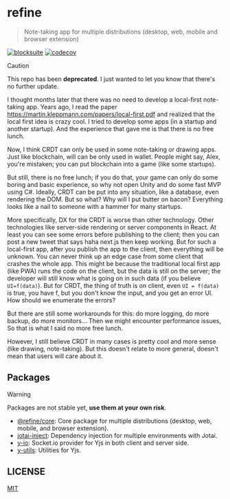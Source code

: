 # refine

> Note-taking app for multiple distributions (desktop, web, mobile and browser extension)

[![blocksuite](https://img.shields.io/github/package-json/dependency-version/himself65/refine/%40blocksuite%2Feditor?filename=.%2Fpackages%2Fcore%2Fpackage.json&label=blocksuite&color=black)](https://github.com/toeverything/blocksuite)
[![codecov](https://codecov.io/gh/himself65/refine/graph/badge.svg?token=e6W0BtXKbw)](https://codecov.io/gh/himself65/refine)

> [!CAUTION]  
> This repo has been **deprecated**. I just wanted to let you know that there's no further update.

I thought months later that there was no need to develop a local-first note-taking app.
Years ago, I read the paper https://martin.kleppmann.com/papers/local-first.pdf and realized that the local first idea is crazy cool.
I tried to develop some apps (in a startup and another startup).
And the experience that gave me is that there is no free lunch.

Now, I think CRDT can only be used in some note-taking or drawing apps. Just like blockchain, will can be only used in wallet.
People might say, Alex, you're mistaken; you can put blockchain into a game (like some startups).

But still, there is no free lunch; if you do that, your game can only do some boring and basic experience, so why not open Unity and do some fast MVP using C#. Ideally, CRDT can be put into any situation, like a database, even rendering the DOM. But so what? Why will I put butter on bacon? Everything looks like a nail to someone with a hammer for many startups.

More specifically, DX for the CRDT is worse than other technology. Other technologies like server-side rendering or server components in React. At least you can see some errors before publishing to the client; then you can post a new tweet that says haha next.js then keep working. But for such a local-first app, after you publish the app to the client, then everything will be unknown. You can never think up an edge case from some client that crashes the whole app. This might be because the traditional local first app (like PWA) runs the code on the client, but the data is still on the server; the developer will still know what is going on in such data (if you believe `UI=f(data)`). But for CRDT, the thing of truth is on client, even `UI = f(data)` is true, you have f, but you don't know the input, and you get an error UI. How should we enumerate the errors? 

But there are still some workarounds for this: do more logging, do more backup, do more monitors... Then we might encounter performance issues, So that is what I said no more free lunch.

However, I still believe CRDT in many cases is pretty cool and more sense (like drawing, note-taking). But this doesn't relate to more general, doesn't mean that users will care about it.

## Packages

> [!WARNING]  
> Packages are not stable yet, **use them at your own risk**.

- [@refine/core](./packages/core): Core package for multiple distributions (desktop, web, mobile, and browser extension).
- [jotai-inject](./packages/jotai-inject): Dependency injection for multiple environments with Jotai.
- [y-io](./packages/y-io): Socket.io provider for Yjs in both client and server side.
- [y-utils](./packages/y-utils): Utilities for Yjs.

## LICENSE

[MIT](LICENSE)

[blocksuite]: https://github.com/toeverything/blocksuite
